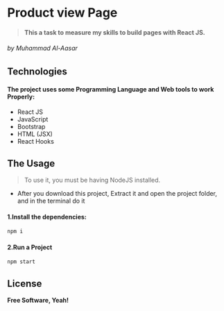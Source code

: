 # Product view Page

>#### This a task to measure my skills to build pages with React JS.
###### by _Muhammad Al-Aasar_

## 
## Technologies
#### The project uses some Programming Language and Web tools to work Properly:

- React JS
- JavaScript
- Bootstrap
- HTML (JSX)
- React Hooks

## The Usage

> To use it, you must be having NodeJS installed.

- After you download this project, Extract it and open the project folder, and in the terminal do it

#### 1.Install the dependencies:

```sh
npm i
```

#### 2.Run a Project

```sh
npm start
```

## License

**Free Software, Yeah!**
